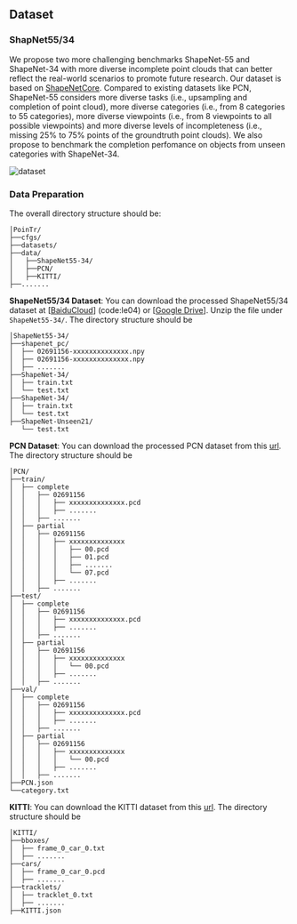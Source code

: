 ## Dataset 

### ShapNet55/34

We propose two more challenging benchmarks ShapeNet-55 and ShapeNet-34 with more diverse incomplete point clouds that can better reflect the real-world scenarios to promote future research. Our dataset is based on [ShapeNetCore](https://shapenet.org/). Compared to existing datasets like PCN, ShapeNet-55 considers more diverse tasks (i.e., upsampling and completion of point cloud), more diverse categories (i.e., from 8 categories to 55 categories), more diverse viewpoints (i.e., from 8 viewpoints to all possible viewpoints) and more diverse levels of incompleteness (i.e., missing 25% to 75% points of the groundtruth point clouds). We also propose to benchmark the completion perfomance on objects from unseen categories with ShapeNet-34.  

![dataset](fig/dataset.png)


### Data Preparation
The overall directory structure should be:

```
│PoinTr/
├──cfgs/
├──datasets/
├──data/
│   ├──ShapeNet55-34/
│   ├──PCN/
│   ├──KITTI/
├──.......
```
**ShapeNet55/34 Dataset**: You can download the processed ShapeNet55/34 dataset at [[BaiduCloud](https://pan.baidu.com/s/16Q-GsEXEHkXRhmcSZTY86A)] (code:le04) or [[Google Drive](https://drive.google.com/file/d/1jUB5yD7DP97-EqqU2A9mmr61JpNwZBVK/view?usp=sharing)]. Unzip the file under `ShapeNet55-34/`. The directory structure should be

```
│ShapeNet55-34/
├──shapenet_pc/
│  ├── 02691156-xxxxxxxxxxxxxx.npy
│  ├── 02691156-xxxxxxxxxxxxxx.npy
│  ├── .......
├──ShapeNet-34/
│  ├── train.txt
│  └── test.txt
├──ShapeNet-34/
│  ├── train.txt
│  └── test.txt
├──ShapeNet-Unseen21/
   └── test.txt
```

**PCN Dataset**: You can download the processed PCN dataset from this [url](https://gateway.infinitescript.com/?fileName=ShapeNetCompletion). The directory structure should be

```
│PCN/
├──train/
│  ├── complete
│  │   ├── 02691156
│  │   │   ├── xxxxxxxxxxxxxx.pcd
│  │   │   ├── .......
│  │   ├── .......
│  ├── partial
│  │   ├── 02691156
│  │   │   ├── xxxxxxxxxxxxxx
│  │   │   │   ├── 00.pcd
│  │   │   │   ├── 01.pcd
│  │   │   │   ├── .......
│  │   │   │   └── 07.pcd
│  │   │   ├── .......
│  │   ├── .......
├──test/
│  ├── complete
│  │   ├── 02691156
│  │   │   ├── xxxxxxxxxxxxxx.pcd
│  │   │   ├── .......
│  │   ├── .......
│  ├── partial
│  │   ├── 02691156
│  │   │   ├── xxxxxxxxxxxxxx
│  │   │   │   └── 00.pcd
│  │   │   ├── .......
│  │   ├── .......
├──val/
│  ├── complete
│  │   ├── 02691156
│  │   │   ├── xxxxxxxxxxxxxx.pcd
│  │   │   ├── .......
│  │   ├── .......
│  ├── partial
│  │   ├── 02691156
│  │   │   ├── xxxxxxxxxxxxxx
│  │   │   │   └── 00.pcd
│  │   │   ├── .......
│  │   ├── .......
├──PCN.json
└──category.txt
```

**KITTI**: You can download the KITTI dataset from this [url](https://drive.google.com/drive/folders/1fSu0_huWhticAlzLh3Ejpg8zxzqO1z-F). The directory structure should be

```
│KITTI/
├──bboxes/
│  ├── frame_0_car_0.txt
│  ├── .......
├──cars/
│  ├── frame_0_car_0.pcd
│  ├── .......
├──tracklets/
│  ├── tracklet_0.txt
│  ├── .......
├──KITTI.json
```

##

##

##

##

##

##
